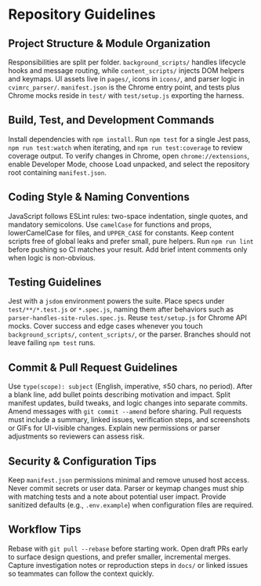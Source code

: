# Repository Guidelines

## Project Structure & Module Organization
Responsibilities are split per folder. `background_scripts/` handles lifecycle hooks and message routing, while `content_scripts/` injects DOM helpers and keymaps. UI assets live in `pages/`, icons in `icons/`, and parser logic in `cvimrc_parser/`. `manifest.json` is the Chrome entry point, and tests plus Chrome mocks reside in `test/` with `test/setup.js` exporting the harness.

## Build, Test, and Development Commands
Install dependencies with `npm install`. Run `npm test` for a single Jest pass, `npm run test:watch` when iterating, and `npm run test:coverage` to review coverage output. To verify changes in Chrome, open `chrome://extensions`, enable Developer Mode, choose Load unpacked, and select the repository root containing `manifest.json`.

## Coding Style & Naming Conventions
JavaScript follows ESLint rules: two-space indentation, single quotes, and mandatory semicolons. Use `camelCase` for functions and props, lowerCamelCase for files, and `UPPER_CASE` for constants. Keep content scripts free of global leaks and prefer small, pure helpers. Run `npm run lint` before pushing so CI matches your result. Add brief intent comments only when logic is non-obvious.

## Testing Guidelines
Jest with a `jsdom` environment powers the suite. Place specs under `test/**/*.test.js` or `*.spec.js`, naming them after behaviors such as `parser-handles-site-rules.spec.js`. Reuse `test/setup.js` for Chrome API mocks. Cover success and edge cases whenever you touch `background_scripts/`, `content_scripts/`, or the parser. Branches should not leave failing `npm test` runs.

## Commit & Pull Request Guidelines
Use `type(scope): subject` (English, imperative, ≤50 chars, no period). After a blank line, add bullet points describing motivation and impact. Split manifest updates, build tweaks, and logic changes into separate commits. Amend messages with `git commit --amend` before sharing. Pull requests must include a summary, linked issues, verification steps, and screenshots or GIFs for UI-visible changes. Explain new permissions or parser adjustments so reviewers can assess risk.

## Security & Configuration Tips
Keep `manifest.json` permissions minimal and remove unused host access. Never commit secrets or user data. Parser or keymap changes must ship with matching tests and a note about potential user impact. Provide sanitized defaults (e.g., `.env.example`) when configuration files are required.

## Workflow Tips
Rebase with `git pull --rebase` before starting work. Open draft PRs early to surface design questions, and prefer smaller, incremental merges. Capture investigation notes or reproduction steps in `docs/` or linked issues so teammates can follow the context quickly.
